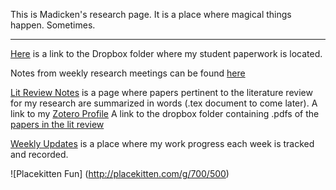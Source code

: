 This is Madicken's research page. It is a place where magical things happen. Sometimes. 
***
[Here](https://www.dropbox.com/sh/k5k7nolcunku3w5/AADsxssoypRnfLcXZ2k5zFQJa?dl=0) is a  link to the Dropbox folder where my student paperwork is located. 

Notes from weekly research meetings can be found [here](./Meeting-Notes.md)

[Lit Review Notes](./Lit-Review-Notes.md) is a page where papers pertinent to the literature review for my research are summarized in words (.tex document to come later). 
A link to my [Zotero Profile](www.zotero.org/munkm/) 
A link to the dropbox folder containing .pdfs of the [papers in the lit review](https://www.dropbox.com/sh/bmopprr0x2kcew2/AAARvvlMBbxyE6Rc1d4jsckfa?dl=0)

[Weekly Updates](./Weekly-Updates.md) is a place where my work progress each week is tracked and recorded.

![Placekitten Fun]
(http://placekitten.com/g/700/500) 
